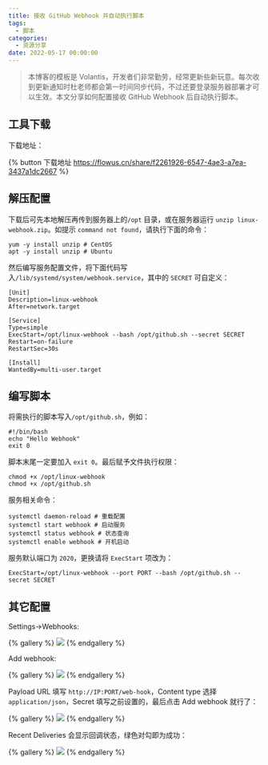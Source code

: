```yaml
---
title: 接收 GitHub Webhook 并自动执行脚本 
tags:
  - 脚本
categories:
  - 资源分享
date: 2022-05-17 00:00:00
---
```


> 本博客的模板是 Volantis，开发者们非常勤劳，经常更新些新玩意。每次收到更新通知时杜老师都会第一时间同步代码，不过还要登录服务器部署才可以生效。本文分享如何配置接收 GitHub Webhook 后自动执行脚本。

<!-- more -->

## 工具下载

下载地址：

{% button 下载地址 https://flowus.cn/share/f2261926-6547-4ae3-a7ea-3437a1dc2667 %}

## 解压配置

下载后可先本地解压再传到服务器上的`/opt` 目录，或在服务器运行 `unzip linux-webhook.zip`。如提示 `command not found`，请执行下面的命令：

```
yum -y install unzip # CentOS
apt -y install unzip # Ubuntu
```

然后编写服务配置文件，将下面代码写入`/lib/systemd/system/webhook.service`，其中的 `SECRET` 可自定义：

```
[Unit]
Description=linux-webhook
After=network.target
 
[Service]
Type=simple
ExecStart=/opt/linux-webhook --bash /opt/github.sh --secret SECRET
Restart=on-failure
RestartSec=30s
 
[Install]
WantedBy=multi-user.target
```

## 编写脚本

将需执行的脚本写入`/opt/github.sh`，例如：

```
#!/bin/bash
echo "Hello Webhook"
exit 0
```

脚本末尾一定要加入 `exit 0`。最后赋予文件执行权限：

```
chmod +x /opt/linux-webhook
chmod +x /opt/github.sh
```

服务相关命令：

```
systemctl daemon-reload # 重载配置
systemctl start webhook # 启动服务
systemctl status webhook # 状态查询
systemctl enable webhook # 开机启动
```

服务默认端口为 `2020`，更换请将 `ExecStart` 项改为：

```
ExecStart=/opt/linux-webhook --port PORT --bash /opt/github.sh --secret SECRET
```

## 其它配置

Settings->Webhooks:

{% gallery %}
![](https://cdn.dusays.com/2022/05/464-1.jpg)
{% endgallery %}

Add webhook:

{% gallery %}
![](https://cdn.dusays.com/2022/05/464-2.jpg)
{% endgallery %}

Payload URL 填写 `http://IP:PORT/web-hook`，Content type 选择 `application/json`，Secret 填写之前设置的，最后点击 Add webhook 就行了：

{% gallery %}
![](https://cdn.dusays.com/2022/05/464-3.jpg)
{% endgallery %}

Recent Deliveries 会显示回调状态，绿色对勾即为成功：

{% gallery %}
![](https://cdn.dusays.com/2022/05/464-4.jpg)
{% endgallery %}
